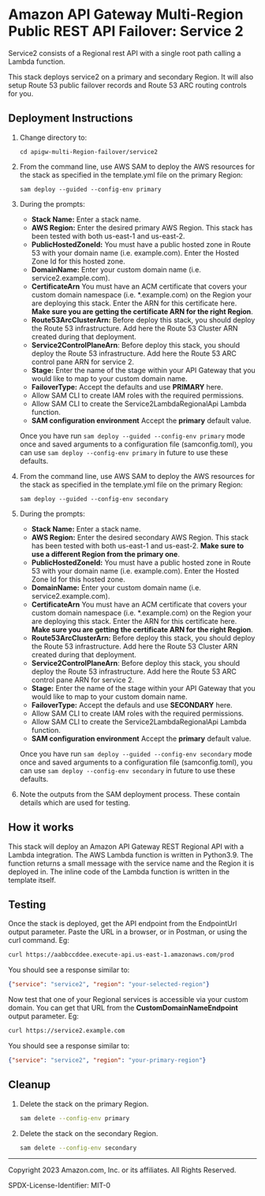 # Amazon API Gateway Multi-Region Public REST API Failover: Service 2


Service2 consists of a Regional rest API with a single root path calling a Lambda function.

This stack deploys service2 on a primary and secondary Region. It will also setup Route 53 public failover records and Route 53 ARC routing controls for you.

## Deployment Instructions

1. Change directory to:
    ```
    cd apigw-multi-Region-failover/service2
    ```
1. From the command line, use AWS SAM to deploy the AWS resources for the stack as specified in the template.yml file on the primary Region:
    ```
    sam deploy --guided --config-env primary
    ```
1. During the prompts:
    * **Stack Name:** Enter a stack name.
    * **AWS Region:** Enter the desired primary AWS Region. This stack has been tested with both us-east-1 and us-east-2.
    * **PublicHostedZoneId:** You must have a public hosted zone in Route 53 with your domain name (i.e. example.com). Enter the Hosted Zone Id for this hosted zone.
    * **DomainName:** Enter your custom domain name (i.e. service2.example.com).
    * **CertificateArn** You must have an ACM certificate that covers your custom domain namespace (i.e. *.example.com) on the Region your are deploying this stack. Enter the ARN for this certificate here. **Make sure you are getting the certificate ARN for the right Region**.
    * **Route53ArcClusterArn:** Before deploy this stack, you should deploy the Route 53 infrastructure. Add here the Route 53 Cluster ARN created during that deployment.
    * **Service2ControlPlaneArn**: Before deploy this stack, you should deploy the Route 53 infrastructure. Add here the  Route 53 ARC control pane ARN for service 2.
    * **Stage:** Enter the name of the stage within your API Gateway that you would like to map to your custom domain name.
    * **FailoverType:** Accept the defaults and use **PRIMARY** here.
    * Allow SAM CLI to create IAM roles with the required permissions.
    * Allow SAM CLI to create the Service2LambdaRegionalApi Lambda function.
    * **SAM configuration environment** Accept the **primary** default value.

    Once you have run `sam deploy --guided --config-env primary` mode once and saved arguments to a configuration file (samconfig.toml), you can use `sam deploy --config-env primary` in future to use these defaults.

1. From the command line, use AWS SAM to deploy the AWS resources for the stack as specified in the template.yml file on the primary Region:
    ```
    sam deploy --guided --config-env secondary
    ```
1. During the prompts:
    * **Stack Name:** Enter a stack name.
    * **AWS Region:** Enter the desired secondary AWS Region. This stack has been tested with both us-east-1 and us-east-2. **Make sure to use a different Region from the primary one**.
    * **PublicHostedZoneId:** You must have a public hosted zone in Route 53 with your domain name (i.e. example.com). Enter the Hosted Zone Id for this hosted zone.
    * **DomainName:** Enter your custom domain name (i.e. service2.example.com).
    * **CertificateArn** You must have an ACM certificate that covers your custom domain namespace (i.e. *.example.com) on the Region your are deploying this stack. Enter the ARN for this certificate here. **Make sure you are getting the certificate ARN for the right Region**.
    * **Route53ArcClusterArn:** Before deploy this stack, you should deploy the Route 53 infrastructure. Add here the Route 53 Cluster ARN created during that deployment.
    * **Service2ControlPlaneArn**: Before deploy this stack, you should deploy the Route 53 infrastructure. Add here the  Route 53 ARC control pane ARN for service 2.
    * **Stage:** Enter the name of the stage within your API Gateway that you would like to map to your custom domain name.
    * **FailoverType:** Accept the defauls and use **SECONDARY** here.
    * Allow SAM CLI to create IAM roles with the required permissions.
    * Allow SAM CLI to create the Service2LambdaRegionalApi Lambda function.
    * **SAM configuration environment** Accept the **primary** default value.

    Once you have run `sam deploy --guided --config-env secondary` mode once and saved arguments to a configuration file (samconfig.toml), you can use `sam deploy --config-env secondary` in future to use these defaults.
    
1. Note the outputs from the SAM deployment process. These contain details which are used for testing.

## How it works

This stack will deploy an Amazon API Gateway REST Regional API with a Lambda integration. The AWS Lambda function is written in Python3.9. The function returns a small message with the service name and the Region it is deployed in. The inline code of the Lambda function is written in the template itself.

## Testing

Once the stack is deployed, get the API endpoint from the EndpointUrl output parameter.
Paste the URL in a browser, or in Postman, or using the curl command.
Eg: 
```bash
curl https://aabbccddee.execute-api.us-east-1.amazonaws.com/prod
```

You should see a response similar to:
```json
{"service": "service2", "region": "your-selected-region"}
```


Now test that one of your Regional services is accessible via your custom domain.
You can get that URL from the **CustomDomainNameEndpoint** output parameter.
Eg: 
```bash
curl https://service2.example.com
```

You should see a response similar to:
```json
{"service": "service2", "region": "your-primary-region"}
```

## Cleanup
 
1. Delete the stack on the primary Region.
    ```bash
    sam delete --config-env primary
    ```
1. Delete the stack on the secondary Region.
    ```bash
    sam delete --config-env secondary
    ```
----
Copyright 2023 Amazon.com, Inc. or its affiliates. All Rights Reserved.

SPDX-License-Identifier: MIT-0
